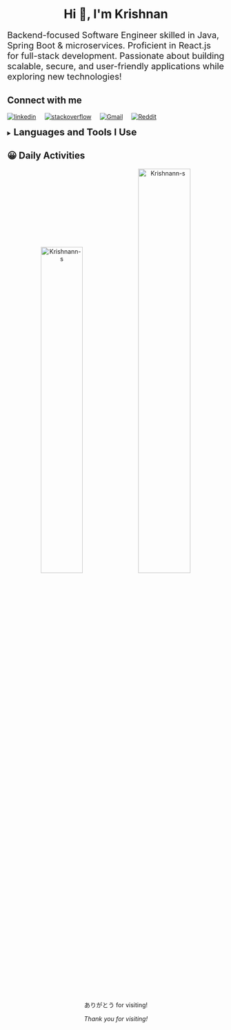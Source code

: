 <h1 align="center">Hi 👋, I'm Krishnan</h1>
<p style="font-size:20px;">Backend-focused Software Engineer skilled in Java, Spring Boot & microservices. Proficient in React.js for full-stack development. Passionate about building scalable, secure, and user-friendly applications while exploring new technologies!</p>


<h2><b> Connect with me </b></h2>
<p>
<a target="_blank" href="https://linkedin.com/in/krishnan-saravanan" style="display: inline-block;"><img src="https://img.shields.io/badge/LinkedIn-%230077B5.svg?logo=linkedin&logoColor=white" alt="linkedin"></a>&nbsp;&nbsp;&nbsp;&nbsp;
<a target="_blank" href="https://stackoverflow.com/users/28456317/krishnan-s" style="display: inline-block;"><img src="https://img.shields.io/badge/-Stackoverflow-FE7A16?logo=stack-overflow&logoColor=white" alt="stackoverflow"></a>&nbsp;&nbsp;&nbsp;&nbsp;
<a target="_blank" href="mailto:krishnan.spu@gmail.com" style="display:inline-block;"><img src="https://img.shields.io/badge/Email-D14836?logo=gmail&logoColor=white" alt="Gmail"></a>&nbsp;&nbsp;&nbsp;&nbsp;
<a target="_blank" href="https://www.reddit.com/user/Klutzy_Hovercraft_61/" style="display:inline-block;"><img src="https://img.shields.io/badge/Reddit-%23FF4500.svg?logo=Reddit&logoColor=white" alt="Reddit"></a>
</p>

<details>
<summary><b><span style="font-size: 22px;">  Languages and Tools I Use </span></b></summary>
<h3> Programming Languages </h3>
<p>
  <a target="_blank" href="https://raw.githubusercontent.com/devicons/devicon/master/icons/java/java-original.svg">
    <img src="https://img.shields.io/badge/java-%23ED8B00.svg?style=for-the-badge&logo=openjdk&logoColor=white" alt="java" style="margin-right: 20px;" />
  </a>
  <a target="_blank" href="https://raw.githubusercontent.com/devicons/devicon/master/icons/javascript/javascript-original.svg">
    <img src="https://img.shields.io/badge/javascript-%23323330.svg?style=for-the-badge&logo=javascript&logoColor=%23F7DF1E" alt="javascript" style="margin-right: 20px;" />
  </a>
  <a target="_blank" href="">
    <img src="https://img.shields.io/badge/typescript-%23007ACC.svg?style=for-the-badge&logo=typescript&logoColor=white" alt="typescript" />
  </a>
</p>

<h3>Frontend Technologies</h3>
<p>
  <a target="_blank" href="https://raw.githubusercontent.com/devicons/devicon/master/icons/react/react-original-wordmark.svg">
    <img src="https://img.shields.io/badge/react-%2320232a.svg?style=for-the-badge&logo=react&logoColor=%2361DAFB" alt="react"  style="margin-right: 20px;" />
  </a>
  <a target="_blank" href="https://raw.githubusercontent.com/devicons/devicon/master/icons/html5/html5-original-wordmark.svg">
    <img src="https://img.shields.io/badge/html5-%23E34F26.svg?style=for-the-badge&logo=html5&logoColor=white" alt="html5" style="margin-right: 20px;" />
  </a>
  <a target="_blank" href="">
    <img src="https://img.shields.io/badge/vite-%23646CFF.svg?style=for-the-badge&logo=vite&logoColor=white" alt="vite"  style="margin-right: 20px;" />
  </a>
  <a target="_blank">
    <img src="https://img.shields.io/badge/tailwindcss-%2338B2AC.svg?style=for-the-badge&logo=tailwind-css&logoColor=white" alt="tailwindcss" style="margin-right:20px"/>
  </a>
  <a target="_blank">
    <img src="https://img.shields.io/badge/bootstrap-%238511FA.svg?style=for-the-badge&logo=bootstrap&logoColor=white" alt="bootstrap" style="margin-right:20px;" />
  </a>
</p>

<h3>Backend Technologies</h3>
<p>
  <a target="_blank" href="https://www.vectorlogo.zone/logos/springio/springio-icon.svg">
    <img src="https://img.shields.io/badge/spring-%236DB33F.svg?style=for-the-badge&logo=spring&logoColor=white" alt="spring boot" style="margin-right: 20px;" />
  </a>
</p>

<h3>Databases</h3>
<p>
  <a target="_blank" href="">
    <img src="https://img.shields.io/badge/postgres-%23316192.svg?style=for-the-badge&logo=postgresql&logoColor=white" alt="postgres" style="margin-right: 20px;" />
  </a>
  <a target="_blank" href="https://raw.githubusercontent.com/devicons/devicon/master/icons/mysql/mysql-original-wordmark.svg">
    <img src="https://img.shields.io/badge/mysql-4479A1.svg?style=for-the-badge&logo=mysql&logoColor=white" alt="mysql" style="margin-right: 20px;" />
  </a>
  <a target="_blank" href="">
    <img src="https://img.shields.io/badge/MongoDB-%234ea94b.svg?style=for-the-badge&logo=mongodb&logoColor=white" alt="mongodb" style="margin-right:20px;" />
  </a>
</p>

<h3>Cloud & DevOps</h3>
<p>
  <a target="_blank" href="https://raw.githubusercontent.com/devicons/devicon/master/icons/amazonwebservices/amazonwebservices-original-wordmark.svg">
    <img src="https://img.shields.io/badge/AWS-%23FF9900.svg?style=for-the-badge&logo=amazon-aws&logoColor=white" alt="aws" style="margin-right: 20px;" />
  </a>
  <a target="_blank" href="https://raw.githubusercontent.com/devicons/devicon/master/icons/amazonwebservices/amazonwebservices-original-wordmark.svg">
    <img src="https://img.shields.io/badge/jenkins-%232C5263.svg?style=for-the-badge&logo=jenkins&logoColor=white" alt="Jenkins" style="margin-right: 20px;" />
  </a>
  <a target="_blank" href="https://raw.githubusercontent.com/devicons/devicon/master/icons/amazonwebservices/amazonwebservices-original-wordmark.svg">
    <img src="https://img.shields.io/badge/docker-%230db7ed.svg?style=for-the-badge&logo=docker&logoColor=white" alt="Docker" style="margin-right: 20px;" />
  </a>
</p>

<h3>Version Control</h3>
<p>
  <a target="_blank" href="https://www.vectorlogo.zone/logos/git-scm/git-scm-icon.svg">
    <img src="https://img.shields.io/badge/git-%23F05033.svg?style=for-the-badge&logo=git&logoColor=white" alt="git" style="margin-right: 20px;" />
  </a>
  <a target="_blank" href="https://www.vectorlogo.zone/logos/git-scm/git-scm-icon.svg">
    <img src="https://img.shields.io/badge/github-%23121011.svg?style=for-the-badge&logo=github&logoColor=white" alt="github" style="margin-right: 20px;" />
  </a>
</p>
</details>



<h2><b>😀 Daily Activities </b></h2>
<p align="center">
<img src="https://github-readme-stats.vercel.app/api?username=Krishnann-s&theme=dark&hide_border=false&include_all_commits=true&count_private=false" width=44% alt="Krishnann-s" />
<img src="https://github-readme-streak-stats.herokuapp.com/?user=Krishnann-s&theme=dark&hide_border=false" width=49% alt="Krishnann-s" />
</p>

<!-- Footer -->
<footer>
  <p align="center">ありがとう for visiting!</p>
  <p align="center"><em>Thank you for visiting!</em></p>
</footer>
